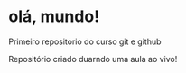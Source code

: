 # olá, mundo!
 Primeiro repositorio do curso git e github 

 Repositório criado duarndo uma aula ao vivo!
